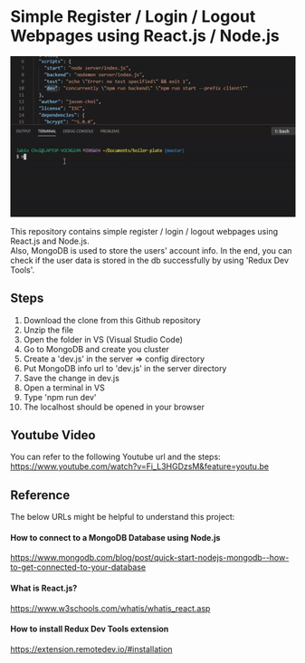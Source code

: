 # Simple Register / Login / Logout Webpages using React.js / Node.js

![](intro.gif) <br />

This repository contains simple register / login / logout webpages using React.js and Node.js. <br />
Also, MongoDB is used to store the users' account info. In the end, you can check if the user data is stored in the db successfully by using 'Redux Dev Tools'.

## Steps
1. Download the clone from this Github repository
2. Unzip the file
3. Open the folder in VS (Visual Studio Code)
4. Go to MongoDB and create you cluster
5. Create a 'dev.js' in the server => config directory
6. Put MongoDB info url to 'dev.js' in the server directory
7. Save the change in dev.js
8. Open a terminal in VS
9. Type 'npm run dev'
10. The localhost should be opened in your browser

## Youtube Video
You can refer to the following Youtube url and the steps: <br/>
https://www.youtube.com/watch?v=Fi_L3HGDzsM&feature=youtu.be

## Reference
The below URLs might be helpful to understand this project:

#### How to connect to a MongoDB Database using Node.js
https://www.mongodb.com/blog/post/quick-start-nodejs-mongodb--how-to-get-connected-to-your-database

#### What is React.js?
https://www.w3schools.com/whatis/whatis_react.asp

#### How to install Redux Dev Tools extension
https://extension.remotedev.io/#installation

